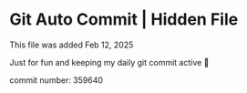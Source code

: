 # Git Auto Commit | Hidden File

This file was added Feb 12, 2025

Just for fun and keeping my daily git commit active 🤪

commit number: 359640
